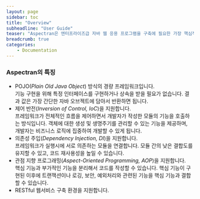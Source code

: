 ```yaml
---
layout: page
sidebar: toc
title: "Overview"
subheadline: "User Guide"
teaser: "Aspectran은 엔터프라이즈급 자바 웹 응용 프로그램을 구축에 필요한 가장 핵심적인 기능을 제공하는 프레임워크입니다. 구축환경에 따라 달라질 수 있는 부가적인 기능은 직접적으로 제공을 하지 않고, 핵심 기능을 확장 또는 외부 라이브러와 연동을 통해서 부가 기능을 쉽게 추가할 수 있도록 설계되었습니다."
breadcrumb: true
categories:
    - Documentation
---
```


### Aspectran의 특징

* POJO(*Plain Old Java Object*) 방식의 경량 프레임워크입니다.  
  기능 구현을 위해 특정 인터페이스를 구현하거나 상속을 받을 필요가 없습니다.
  결과 값은 가장 간단한 자바 오브젝트에 담아서 반환하면 됩니다.
* 제어 반전(*Inversion of Control, IoC*)을 지원합니다.  
  프레임워크가 전체적인 흐름을 제어하면서 개발자가 작성한 모듈의 기능을 호출하는 방식입니다.
  객체에 대한 생성 및 생명주기를 관리할 수 있는 기능을 제공하며, 개발자는 비즈니스 로직에 집중하여 개발할 수 있게 됩니다.
* 의존성 주입(*Dependency Injection, DI*)을 지원합니다.  
  프레임워크가 실행시에 서로 의존하는 모듈을 연결합니다.
  모듈 간의 낮은 결합도를 유지할 수 있고, 코드 재사용성을 높일 수 있습니다.
* 관점 지향 프로그래밍(*Aspect-Oriented Programming, AOP*)을 지원합니다.  
  핵심 기능과 부가적인 기능을 분리해서 코드를 작성할 수 있습니다.
  핵심 기능이 구현된 이후에 트랜잭션이나 로깅, 보안, 예외처리와 관련된 기능을 핵심 기능과 결합할 수 있습니다.
* RESTful 웹서비스 구축 환경을 지원합니다.
